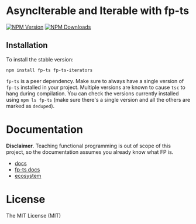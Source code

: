 # AsyncIterable and Iterable with fp-ts

[![NPM Version](https://img.shields.io/npm/v/fp-ts-iterators.svg?style=flat-square)](https://www.npmjs.com/package/fp-ts-iterators)
[![NPM Downloads](https://img.shields.io/npm/dt/fp-ts-iterators.svg?style=flat-square)](https://www.npmjs.com/package/fp-ts-iterators)

## Installation

To install the stable version:

```
npm install fp-ts fp-ts-iterators
```

`fp-ts` is a peer dependency. Make sure to always have a single version of `fp-ts` installed in your project. Multiple versions are known to cause `tsc` to hang during compilation. You can check the versions currently installed using `npm ls fp-ts` (make sure there's a single version and all the others are marked as `deduped`).

# Documentation

**Disclaimer**. Teaching functional programming is out of scope of this project, so the documentation assumes you already know what FP is.

- [docs](https://velocityzen.github.io/fp-ts-iterators/)
- [fp-ts docs](https://gcanti.github.io/fp-ts)
- [ecosystem](https://gcanti.github.io/fp-ts/ecosystem/)

# License

The MIT License (MIT)
